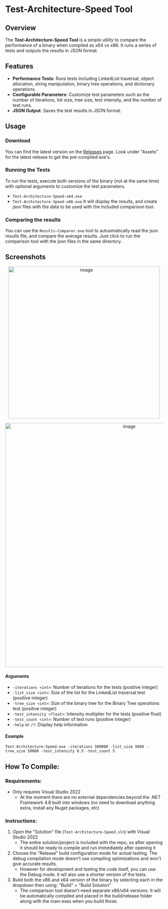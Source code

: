 # Test-Architecture-Speed Tool

## Overview

The **Test-Architecture-Speed Tool** is a simple utility to compare the performance of a binary when compiled as x64 vs x86. It runs a series of tests and outputs the results in JSON format.

## Features

- **Performance Tests**: Runs tests including LinkedList traversal, object allocation, string manipulation, binary tree operations, and dictionary operations.
- **Configurable Parameters**: Customize test parameters such as the number of iterations, list size, tree size, test intensity, and the number of test runs.
- **JSON Output**: Saves the test results in JSON format.

## Usage

### Download
You can find the latest version on the [Releases](https://github.com/ThioJoe/Test-Architecture-Speed/releases) page. Look under "Assets" for the latest release to get the pre-compiled exe's.

### Running the Tests

To run the tests, execute both versions of the binary (not at the same time) with optional arguments to customize the test parameters.
  - `Test-Architecture-Speed-x64.exe`
  - `Test-Architecture-Speed-x86.exe`
It will display the results, and create json files with the data to be used with the included comparison tool.

### Comparing the results

You can use the `Results-Comparer.exe` tool to autuomatically read the json results file, and compare the average results. Just click to run the comparison tool with the json files in the same directory.


## Screenshots

<p align="center"> 
<img width="484" alt="image" src="https://github.com/user-attachments/assets/71541bc9-c7fc-4e22-a6d7-03714714e361">
</p>

<p align="center"> 
<img width="777" alt="image" src="https://github.com/user-attachments/assets/27b3d9f6-f975-4e7c-8c07-0ac0d305ff33">
</p>

#### Arguments

- `-iterations <int>`: Number of iterations for the tests (positive integer)
- `-list_size <int>`: Size of the list for the LinkedList traversal test (positive integer)
- `-tree_size <int>`: Size of the binary tree for the Binary Tree operations test (positive integer)
- `-test_intensity <float>`: Intensity multiplier for the tests (positive float)
- `-test_count <int>`: Number of test runs (positive integer)
- `-help` or `/?`: Display help information

#### Example
```
Test-Architecture-Speed.exe -iterations 500000 -list_size 5000 -tree_size 50000 -test_intensity 0.5 -test_count 5
```

## How To Compile:

### Requirements:
 - Only requires Visual Studio 2022
   - At the moment there are no external dependencies beyond the .NET Framework 4.8 built into windows (no need to download anything extra, install any Nuget packages, etc)

### Instructions:
1. Open the "Solution" file (`Test-Architecture-Speed.sln`) with Visual Studio 2022
   - The entire solution/project is included with the repo, so after opening it should be ready to compile and run immediately after opening it
2. Choose the "Release" build configuration mode for actual testing. The debug compilation mode doesn't use compiling optimizations and won't give accurate results.
   - However for development and testing the code itself, you can use the Debug mode. It wll also use a shorter version of the tests.
3. Build both the x86 and x64 version of the binary by selecting each in the dropdown then using: "Build" > "Build Solution"
   - The comparison tool doesn't need separate x86/x64 versions. It will be automatically compiled and placed in the build/release folder along with the main exes when you build those.

